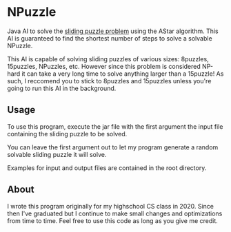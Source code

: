 # NPuzzle

Java AI to solve the [sliding puzzle problem](https://en.wikipedia.org/wiki/15_puzzle) using the AStar algorithm. This AI is guaranteed to find the shortest number of steps to solve a solvable NPuzzle. 

This AI is capable of solving sliding puzzles of various sizes: 8puzzles, 15puzzles, NPuzzles, etc. However since this problem is considered NP-hard it can take a very long time to solve anything larger than a 15puzzle! As such, I reccomend you to stick to 8puzzles and 15puzzles unless you're going to run this AI in the background.

## Usage

To use this program, execute the jar file with the first argument the input file containing the sliding puzzle to be solved. 

You can leave the first argument out to let my program generate a random solvable sliding puzzle it will solve.

Examples for input and output files are contained in the root directory.

## About

I wrote this program originally for my highschool CS class in 2020. Since then I've graduated but I continue to make small changes and optimizations from time to time. Feel free to use this code as long as you give me credit.
